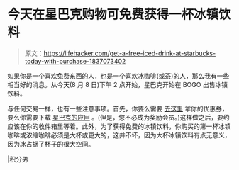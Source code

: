 # 今天在星巴克购物可免费获得一杯冰镇饮料

> 原文：<https://lifehacker.com/get-a-free-iced-drink-at-starbucks-today-with-purchase-1837073402>

如果你是一个喜欢免费东西的人，也是一个喜欢冰咖啡(或茶)的人，那么我有一些相当好的消息。从今天(8 月 8 日)下午 2 点开始，星巴克开始在 BOGO 出售冰镇饮料。



与任何交易一样，也有一些注意事项。首先，你要么需要 [去这里](https://app.starbucks.com) 拿你的优惠券，要么你需要下载 [星巴克的应用](https://apps.apple.com/us/app/starbucks/id331177714) 。(但是，您不必成为奖励会员。)这样做之后，要约应该在你的收件箱里等着。此外，为了获得免费的冰镇饮料，你购买的第一杯冰镇咖啡或浓缩咖啡必须是大杯或更大的，这并不坏，因为大杯冰镇饮料有点无意义，因为冰占据了杯子的很大空间。

|积分男